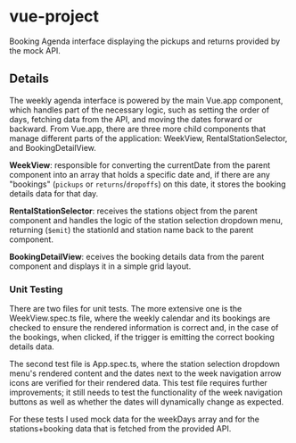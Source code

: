 # vue-project
Booking Agenda interface displaying the pickups and returns provided by the mock API.

## Details

The weekly agenda interface is powered by the main Vue.app component, which handles part of the necessary logic, such as setting the order of days, fetching data from the API, and moving the dates forward or backward.
From Vue.app, there are three more child components that manage different parts of the application: WeekView, RentalStationSelector, and BookingDetailView.

**WeekView**: responsible for converting the currentDate from the parent component into an array that holds a specific date and, if there are any "bookings" (`pickups` or `returns`/`dropoffs`) on this date, it stores the booking details data for that day. 

**RentalStationSelector**: receives the stations object from the parent component and handles the logic of the station selection dropdown menu, returning (`$emit`) the stationId and station name back to the parent component. 

**BookingDetailView**: eceives the booking details data from the parent component and displays it in a simple grid layout.

### Unit Testing

There are two files for unit tests. The more extensive one is the WeekView.spec.ts file, where the weekly calendar and its bookings are checked to ensure the rendered information is correct and, in the case of the bookings, when clicked, if the trigger is emitting the correct booking details data.

The second test file is App.spec.ts, where the station selection dropdown menu's rendered content and the dates next to the week navigation arrow icons are verified for their rendered data. This test file requires further improvements; it still needs to test the functionality of the week navigation buttons as well as whether the dates will dynamically change as expected.

For these tests I used mock data for the weekDays array and for the stations+booking data that is fetched from the provided API.

